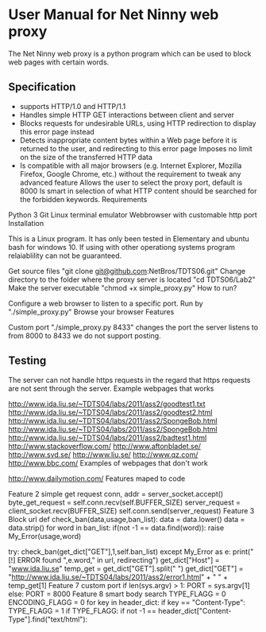 # User Manual for Net Ninny web proxy

The Net Ninny web proxy is a python program which can be used to block web pages with certain words.

## Specification

* supports HTTP/1.0 and HTTP/1.1
* Handles simple HTTP GET interactions between client and server
* Blocks requests for undesirable URLs, using HTTP redirection to display this error page instead
* Detects inappropriate content bytes within a Web page before it is returned to the user, and redirecting to this error page Imposes no limit on the size of the transferred HTTP data
* Is compatible with all major browsers (e.g. Internet Explorer, Mozilla Firefox, Google Chrome, etc.) without the requirement to tweak any advanced feature
Allows the user to select the proxy port, default is 8000
Is smart in selection of what HTTP content should be searched for the forbidden keywords.
Requirements

Python 3
Git
Linux terminal emulator
Webbrowser with customable http port
Installation

This is a Linux program. It has only been tested in Elementary and ubuntu bash for windows 10. If using with other operationg systems program relaiablility can not be guaranteed.

Get source files "git clone git@github.com:NetBros/TDTS06.git"
Change directory to the folder where the proxy server is located "cd TDTS06/Lab2"
Make the server executable "chmod +x simple_proxy.py"
How to run?

Configure a web browser to listen to a specific port.
Run by "./simple_proxy.py"
Browse your browser
Features

Custom port "./simple_proxy.py 8433" changes the port the server listens to from 8000 to 8433
we do not support posting.

## Testing

The server can not handle https requests in the regard that https requests are not sent through the server.
Example webpages that works

http://www.ida.liu.se/~TDTS04/labs/2011/ass2/goodtest1.txt http://www.ida.liu.se/~TDTS04/labs/2011/ass2/goodtest2.html http://www.ida.liu.se/~TDTS04/labs/2011/ass2/SpongeBob.html http://www.ida.liu.se/~TDTS04/labs/2011/ass2/SpongeBob.html http://www.ida.liu.se/~TDTS04/labs/2011/ass2/badtest1.html http://www.stackoverflow.com/ http://www.aftonbladet.se/ http://www.svd.se/ http://www.liu.se/ http://www.qz.com/ http://www.bbc.com/
Examples of webpages that don't work

http://www.dailymotion.com/
Features maped to code

Feature 2 simple get request
conn, addr = server_socket.accept()
byte_get_request = self.conn.recv(self.BUFFER_SIZE)
server_request = client_socket.recv(BUFFER_SIZE)
self.conn.send(server_request)
Feature 3 Block url
def check_ban(data,usage,ban_list):
data = data.lower()
data = data.strip()
for word in ban_list:
if(not -1 == data.find(word)):
raise My_Error(usage,word)


try:
check_ban(get_dict["GET"],1,self.ban_list)
except My_Error as e:
print("[!] ERROR found ",e.word," in url, redirecting")
get_dict["Host"] = "www.ida.liu.se"
temp_get = get_dict["GET"].split(" ")
get_dict["GET"] = "http://www.ida.liu.se/~TDTS04/labs/2011/ass2/error1.html" + " " + temp_get[1]
Feature 7 custom port
if len(sys.argv) > 1:
PORT = sys.argv[1]
else:
PORT = 8000
Feature 8 smart body search
TYPE_FLAGG = 0
ENCODING_FLAGG = 0
for key in header_dict:
if key == "Content-Type":
TYPE_FLAGG = 1
if TYPE_FLAGG:
if not -1 == header_dict["Content-Type"].find("text/html"):
